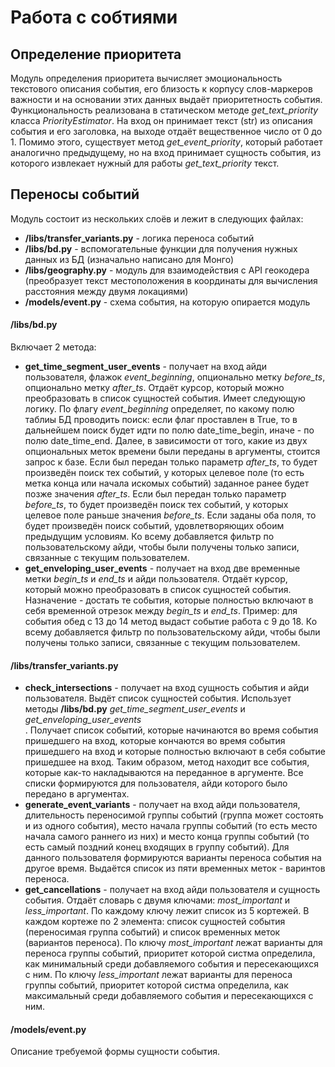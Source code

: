 <h1>Работа с собтиями</h1>

<h2>Определение приоритета</h2>

Модуль определения приоритета вычисляет эмоциональность текстового описания события, его близость к корпусу слов-маркеров важности и на основании этих данных выдаёт приоритетность события. Функциональность реализована в статическом методе <i>get_text_priority</i> класса <i>PriorityEstimator</i>. На вход он принимает текст (str) из описания события и его заголовка, на выходе отдаёт вещественное число от 0 до 1. Помимо этого, существует метод <i>get_event_priority</i>, который работает аналогично предыдущему, но на вход принимает сущность события, из которого извлекает нужный для работы <i>get_text_priority</i> текст.


<h2>Переносы событий</h2>

Модуль состоит из нескольких слоёв и лежит в следующих файлах:
<ul>
    <li><b>/libs/transfer_variants.py</b> - логика переноса событий</li>
    <li><b>/libs/bd.py</b> - вспомогательные функции для получения нужных данных из БД (изначально написано для Монго)</li>
    <li><b>/libs/geography.py</b> - модуль для взаимодействия с API геокодера (преобразует текст местоположения в координаты для вычисления расстояния между двумя локациями)</li>
    <li><b>/models/event.py</b> - схема события, на которую опирается модуль</li>
</ul>

<h4>/libs/bd.py</h4>
Включает 2 метода:
<ul>
    <li><b>get_time_segment_user_events</b> - получает на вход айди пользователя, флажок <i>event_beginning</i>, опционально метку <i>before_ts</i>, опционально метку <i>after_ts</i>. Отдаёт курсор, который можно преобразовать в список сущностей события. Имеет следующую логику. По флагу <i>event_beginning</i> определяет, по какому полю таблиы БД проводить поиск: если флаг проставлен в True, то в дальнейшем поиск будет идти по полю date_time_begin, иначе - по полю date_time_end. Далее, в зависимости от того, какие из двух опциональных меток времени были переданы в аргументы, стоится запрос к базе. Если был передан только параметр <i>after_ts</i>, то будет произведён поиск тех событий, у которых целевое поле (то есть метка конца или начала искомых событий) заданное ранее будет позже значения <i>after_ts</i>. Если был передан только параметр <i>before_ts</i>, то будет произведён поиск тех событий, у которых целевое поле раньше значения <i>before_ts</i>. Если заданы оба поля, то будет произведён поиск событий, удовлетворяющих обоим предыдущим условиям. Ко всему добавляется фильтр по пользовательскому айди, чтобы были получены только записи, связанные с текущим пользователем.</li>
    <li><b>get_enveloping_user_events</b> - получает на вход две временные метки <i>begin_ts</i> и <i>end_ts</i> и айди пользователя. Отдаёт курсор, который можно преобразовать в список сущностей события. Назначение - достать те события, которые полностью включают в себя временной отрезок между <i>begin_ts</i> и <i>end_ts</i>. Пример: для события обед с 13 до 14 метод выдаст событие работа с 9 до 18. Ко всему добавляется фильтр по пользовательскому айди, чтобы были получены только записи, связанные с текущим пользователем.</li>
</ul>


<h4>/libs/transfer_variants.py</h4>
<ul>
    <li><b>check_intersections</b> - получает на вход сущность события и айди пользователя. Выдёт список сущностей события. Использует методы <b>/libs/bd.py</b> <i>get_time_segment_user_events</i> и <i>get_enveloping_user_events</i></li>. Получает список событий, которые начинаются во время события пришедшего на вход, которые кончаются во время события пришедшего на вход и которые полностью включают в себя событие пришедшее на вход. Таким образом, метод находит все события, которые как-то накладываются на переданное в аргументе. Все списки формируются для пользователя, айди которого было передано в аргументах.</li>
    <li><b>generate_event_variants</b> - получает на вход айди пользователя, длительность переносимой группы событий (группа может состоять и из одного события), место начала группы событий (то есть место начала самого раннего из них) и место конца группы событий (то есть самый поздний конец входящих в группу событий). Для данного пользователя формируются варианты переноса события на другое время. Выдаётся список из пяти временных меток - варинтов переноса.</li>
    <li><b>get_cancellations</b> - получает на вход айди пользователя и сущность события. Отдаёт словарь с двумя ключами: <i>most_important</i> и <i>less_important</i>. По каждому ключу лежит список из 5 кортежей. В каждом кортеже по 2 элемента: список сущностей события (переносимая группа событий) и список временных меток (вариантов переноса). По ключу <i>most_important</i> лежат варианты для переноса группы событий, приоритет которой систма определила, как минимальный среди добавляемого события и пересекающихся с ним. По ключу <i>less_important</i> лежат варианты для переноса группы событий, приоритет которой систма определила, как максимальный среди добавляемого события и пересекающихся с ним.</li>
</ul>


<h4>/models/event.py</h4>
Описание требуемой формы сущности события.
